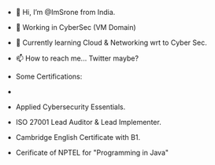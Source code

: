 - 👋 Hi, I’m @ImSrone from India.
- 👀 Working in CyberSec (VM Domain)
- 🌱 Currently learning Cloud & Networking wrt to Cyber Sec.
- 📫 How to reach me... Twitter maybe?

- Some Certifications:
- 
- Applied Cybersecurity Essentials.
- ISO 27001 Lead Auditor & Lead Implementer.
- Cambridge English Certificate with B1.
- Cerificate of NPTEL for "Programming in Java"

<!---
ImSronistic/ImSronistic is a ✨ special ✨ repository because its `README.md` (this file) appears on your GitHub profile.
You can click the Preview link to take a look at your changes.
--->
